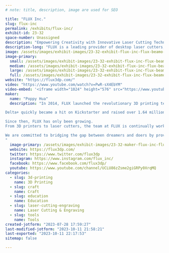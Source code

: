 ```yaml
---
# note: title, description, image are used for SEO

title: "FLUX Inc."
slug: flux-inc
permalink: /exhibits/flux-inc/
exhibit-id: 23-32
space-number: Unassigned
description: "Empowering Creativity with Innovative Laser Cutting Technology. Bring your designs to life with FLUX"
description-long: "FLUX is a leading provider of desktop laser cutters, offering innovative solutions for precision cutting and engraving. Our easy-to-use machines empower businesses and individuals to unleash their creativity, transform ideas into reality, and achieve remarkable results. With a focus on user-friendly design, exceptional performance, and versatility, FLUX laser cutters are the ideal choice for a wide range of industries, from small businesses to educational institutions"
image: /assets/images/exhibit-images/23-32-exhibit-flux-inc-flux-beamo-4-1-large.jpg
image-primary: 
  small: /assets/images/exhibit-images/23-32-exhibit-flux-inc-flux-beamo-4-1-small.jpg
  medium: /assets/images/exhibit-images/23-32-exhibit-flux-inc-flux-beamo-4-1-medium.jpg
  large: /assets/images/exhibit-images/23-32-exhibit-flux-inc-flux-beamo-4-1-large.jpg
  full: /assets/images/exhibit-images/23-32-exhibit-flux-inc-flux-beamo-4-1-full.jpg
website: "https://flux3dp.com/"
video: "https://www.youtube.com/watch?v=PwR-sX4EbYM"
video-embed: '<iframe width="1024" height="576" src="https://www.youtube.com/embed/PwR-sX4EbYM?feature=oembed" frameborder="0" allow="accelerometer; autoplay; clipboard-write; encrypted-media; gyroscope; picture-in-picture; web-share" allowfullscreen title="FLUX beamo | World&#39;s Smallest CO2 Laser Cutter"></iframe>'
maker: 
  name: "Poppy Hua"
  description: "In 2014, FLUX launched the revolutionary 3D printing technology, Delta+, that made it easier than ever before to work with 3D printers. 

Delta+ quickly became a hit on Kickstarter and raised over 1.64 million dollars from backers across the globe - one of the top three records in 3D printing!

Since then, FLUX has only been growing. 
From 3D printers to laser cutters, the team at FLUX is continually working towards bringing the best tools for creators worldwide. 

We are committed to bridging the gap between dreamers and doers by providing easy-to-use solutions that make creativity easier. When it comes to laser cutters & engravers, FLUX is the name you can trust.
"
  image-primary: /assets/images/exhibit-images/23-32-maker-flux-inc-flux-logo-02-2-medium.png
  website: https://flux3dp.com/
  twitter: https://www.twitter.com/flux3dp
  instagram: https://www.instagram.com/flux_inc/
  facebook: https://www.facebook.com/flux3dp/
  youtube: https://www.youtube.com/channel/UCLU86zZsme2giGRPy0XrqMQ
categories: 
  - slug: 3d-printing
    name: 3D Printing
  - slug: craft
    name: Craft
  - slug: education
    name: Education
  - slug: laser-cutting-engraving
    name: Laser Cutting & Engraving
  - slug: tools
    name: Tools
created-jotform: "2023-07-28 17:59:27"
last-modified-jotform: "2023-10-11 21:58:21"
last-exported: "2023-10-11 22:17:53"
sitemap: false

---
```

